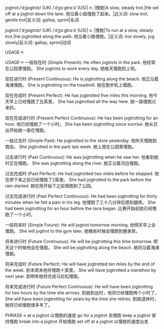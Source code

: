 jogtrot:/ˈdʒɒɡtrɒt/ (UK) /ˈdʒɑːɡtrɑːt/ (US)| n. |慢跑|A slow, steady trot.|He set off at a jogtrot down the lane. 他沿着小路慢跑了起来。|近义词: slow trot, gentle trot|反义词: gallop, sprint|名词

jogtrot:/ˈdʒɒɡtrɒt/ (UK) /ˈdʒɑːɡtrɑːt/ (US)| v. |慢跑|To run at a slow, steady trot.|He jogtrotted along the path. 他沿着小路慢跑。|近义词: trot slowly, jog slowly|反义词: gallop, sprint|动词

USAGE->

USAGE->
一般现在时 (Simple Present):
He often jogtrots in the park.  他经常在公园里慢跑。
She jogtrots to work every day. 她每天慢跑到上班。

现在进行时 (Present Continuous):
He is jogtrotting along the beach. 他正沿着海滩慢跑。
She is jogtrotting on the treadmill. 她在跑步机上慢跑。

现在完成时 (Present Perfect):
He has jogtrotted five miles this morning. 他今天早上已经慢跑了五英里。
She has jogtrotted all the way here. 她一路慢跑过来的。

现在完成进行时 (Present Perfect Continuous):
He has been jogtrotting for an hour. 他已经慢跑了一个小时。
She has been jogtrotting since sunrise. 她从日出开始就一直在慢跑。

一般过去时 (Simple Past):
He jogtrotted to the store yesterday. 他昨天慢跑到商店。
She jogtrotted in the park last week. 她上周在公园里慢跑。

过去进行时 (Past Continuous):
He was jogtrotting when he saw her. 他看到她时正在慢跑。
She was jogtrotting along the river. 她正沿着河边慢跑。

过去完成时 (Past Perfect):
He had jogtrotted two miles before he stopped. 他在停下来之前已经慢跑了2英里。
She had jogtrotted to the park before the rain started. 她在雨开始下之前慢跑到了公园。


过去完成进行时 (Past Perfect Continuous):
He had been jogtrotting for thirty minutes when he felt a pain in his leg. 他慢跑了三十几分钟后感到腿疼。
She had been jogtrotting for an hour before the race began. 比赛开始前她已经慢跑了一个小时。

一般将来时 (Simple Future):
He will jogtrot tomorrow morning. 他明天早上会慢跑。
She will jogtrot to the gym later. 她晚些时候会慢跑到健身房。

将来进行时 (Future Continuous):
He will be jogtrotting this time tomorrow. 明天这个时候他会在慢跑。
She will be jogtrotting along the beach. 她将沿着海滩慢跑。

将来完成时 (Future Perfect):
He will have jogtrotted ten miles by the end of the week. 到本周末他将慢跑十英里。
She will have jogtrotted a marathon by next year. 到明年她将完成马拉松慢跑。


将来完成进行时 (Future Perfect Continuous):
He will have been jogtrotting for two hours by the time she arrives. 到她到达时，他将已经慢跑两个小时了。
She will have been jogtrotting for years by the time she retires. 到她退休时，她将已经慢跑很多年了。


PHRASE->
at a jogtrot  以慢跑的速度
go for a jogtrot  去慢跑
keep a jogtrot  保持慢跑
break into a jogtrot 开始慢跑
set off at a jogtrot  以慢跑的速度出发
